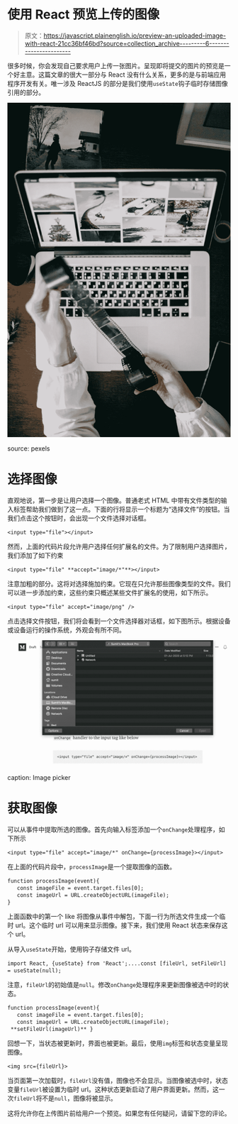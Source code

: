 # 使用 React 预览上传的图像

> 原文：<https://javascript.plainenglish.io/preview-an-uploaded-image-with-react-21cc36bf46bd?source=collection_archive---------6----------------------->

很多时候，你会发现自己要求用户上传一张图片。呈现即将提交的图片的预览是一个好主意。这篇文章的很大一部分与 React 没有什么关系，更多的是与前端应用程序开发有关。唯一涉及 ReactJS 的部分是我们使用`useState`钩子临时存储图像引用的部分。

![](img/fac8c666a62fa3cb5c501abc85dc39c3.png)

source: pexels

# 选择图像

直观地说，第一步是让用户选择一个图像。普通老式 HTML 中带有文件类型的输入标签帮助我们做到了这一点。下面的行将显示一个标题为“选择文件”的按钮。当我们点击这个按钮时，会出现一个文件选择对话框。

```
<input type="file"></input>
```

然而，上面的代码片段允许用户选择任何扩展名的文件。为了限制用户选择图片，我们添加了如下约束

```
<input type="file" **accept="image/*"**></input>
```

注意加粗的部分。这将对选择施加约束。它现在只允许那些图像类型的文件。我们可以进一步添加约束，这些约束只概述某些文件扩展名的使用，如下所示。

```
<input type="file" accept="image/png" />
```

点击选择文件按钮，我们将会看到一个文件选择器对话框，如下图所示。根据设备或设备运行的操作系统，外观会有所不同。

![](img/c7648d7472b0caa26a08eaccdec4e1d1.png)

caption: Image picker

# 获取图像

可以从事件中提取所选的图像。首先向输入标签添加一个`onChange`处理程序，如下所示

```
<input type="file" accept="image/*" onChange={processImage}></input>
```

在上面的代码片段中，`processImage`是一个提取图像的函数。

```
function processImage(event){
   const imageFile = event.target.files[0];
   const imageUrl = URL.createObjectURL(imageFile);
}
```

上面函数中的第一个 like 将图像从事件中解包，下面一行为所选文件生成一个临时 url。这个临时 url 可以用来显示图像。接下来，我们使用 React 状态来保存这个 url。

从导入`useState`开始，使用钩子存储文件 url。

```
import React, {useState} from 'React';....const [fileUrl, setFileUrl] = useState(null);
```

注意，`fileUrl`的初始值是`null`。修改`onChange`处理程序来更新图像被选中时的状态。

```
function processImage(event){
   const imageFile = event.target.files[0];
   const imageUrl = URL.createObjectURL(imageFile);
 **setFileUrl(imageUrl)** }
```

回想一下，当状态被更新时，界面也被更新。最后，使用`img`标签和状态变量呈现图像。

```
<img src={fileUrl}>
```

当页面第一次加载时，`fileUrl`没有值，图像也不会显示。当图像被选中时，状态变量`fileUrl`被设置为临时 url。这种状态更新启动了用户界面更新。然而，这一次`fileUrl`将不是`null`，图像将被显示。

这将允许你在上传图片前给用户一个预览。如果您有任何疑问，请留下您的评论。